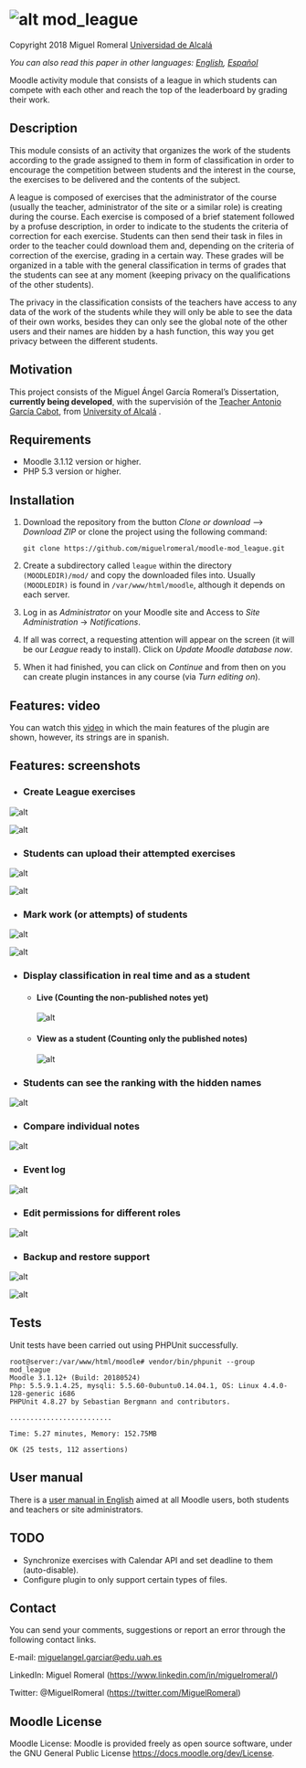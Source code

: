 
# ![alt](pix/mod_league.svg) mod_league

Copyright 2018 Miguel Romeral [Universidad de Alcalá](https://www.uah.es)

*You can also read this paper in other languages: [English](README.md), [Español](README.es.md)*

Moodle activity module that consists of a league in which students can compete with each other and reach the top of the leaderboard by grading their work.

## Description

This module consists of an activity that organizes the work of the students according to the grade assigned to them in form of classification in order to encourage the competition between students and the interest in the course, the exercises to be delivered and the contents of the subject.

A league is composed of exercises that the administrator of the course (usually the teacher, administrator of the site or a similar role) is creating during the course.
Each exercise is composed of a brief statement followed by a profuse description, in order to indicate to the students the criteria of correction for each exercise.
Students can then send their task in files in order to the teacher could download them and, depending on the criteria of correction of the exercise, grading in a certain way. These grades will be organized in a table with the general classification in terms of grades that the students can see at any moment (keeping privacy on the qualifications of the other students).

The privacy in the classification consists of the teachers have access to any data of the work of the students while they will only be able to see the data of their own works, besides they can only see the global note of the other users and their names are hidden by a hash function, this way you get privacy between the different students.

## Motivation

This project consists of the Miguel Ángel García Romeral’s Dissertation, **currently being developed**, with the supervisión of the [Teacher Antonio García Cabot](https://www.uah.es/en/estudios/profesor/Antonio-Garcia-Cabot/), from [University of Alcalá](https://www.uah.es/en/) .


## Requirements

* Moodle 3.1.12 version or higher.
* PHP 5.3 version or higher.

## Installation

1. Download the repository from the button *Clone or download* --> *Download ZIP* or clone the project using the following command:

    ```
    git clone https://github.com/miguelromeral/moodle-mod_league.git
    ```

2. Create a subdirectory called ```league``` within the directory ```(MOODLEDIR)/mod/``` and copy the downloaded files into. Usually ```(MOODLEDIR)``` is found in ```/var/www/html/moodle```, although it depends on each server.

3. Log in as *Administrator* on your Moodle site and Access to *Site Administration* -> *Notifications*.

4. If all was correct, a requesting attention will appear on the screen (it will be our *League* ready to install). Click on *Update Moodle database now*.

5. When it had finished, you can click on *Continue* and from then on you can create plugin instances in any course (via *Turn editing on*).

## Features: video

You can watch this [video](https://vimeo.com/289471436) in which the main features of the plugin are shown, however, its strings are in spanish.

## Features: screenshots

* ### Create League exercises

![alt](screenshots/en/teacher_control_panel.png)

![alt](screenshots/en/create_exercise.png)

* ### Students can upload their attempted exercises

![alt](screenshots/en/student_panel_control.png)

![alt](screenshots/en/upload_exercise.png)

* ### Mark work (or attempts) of students

![alt](screenshots/en/mark_exercise.png)

![alt](screenshots/en/mark_attempt.png)

* ### Display classification in real time and as a student

    * #### Live (Counting the non-published notes yet)

       ![alt](screenshots/en/teacher_qualy.png)

    * #### View as a student (Counting only the published notes)

       ![alt](screenshots/en/teacher_student_qualy.png)

* ### Students can see the ranking with the hidden names

![alt](screenshots/en/student_qualy.png)

* ### Compare individual notes

![alt](screenshots/en/compare_mark.png)

* ### Event log

![alt](screenshots/en/event_logs.png)

* ### Edit permissions for different roles

![alt](screenshots/en/capabilities.png)

* ### Backup and restore support

![alt](screenshots/en/backup.png)

![alt](screenshots/en/restore.png)


## Tests

Unit tests have been carried out using PHPUnit successfully.

    root@server:/var/www/html/moodle# vendor/bin/phpunit --group mod_league
    Moodle 3.1.12+ (Build: 20180524)
    Php: 5.5.9.1.4.25, mysqli: 5.5.60-0ubuntu0.14.04.1, OS: Linux 4.4.0-128-generic i686
    PHPUnit 4.8.27 by Sebastian Bergmann and contributors.

    .........................

    Time: 5.27 minutes, Memory: 152.75MB

    OK (25 tests, 112 assertions)

## User manual

There is a [user manual in English](manuals/en.pdf) aimed at all Moodle users, both students and teachers or site administrators.

## TODO

* Synchronize exercises with Calendar API and set deadline to them (auto-disable).
* Configure plugin to only support certain types of files.

## Contact

You can send your comments, suggestions or report an error through the following contact links.

E-mail: miguelangel.garciar@edu.uah.es

LinkedIn: Miguel Romeral (https://www.linkedin.com/in/miguelromeral/)

Twitter: @MiguelRomeral (https://twitter.com/MiguelRomeral)

## Moodle License

Moodle License: Moodle is provided freely as open source software, under the GNU General Public License <https://docs.moodle.org/dev/License>.

